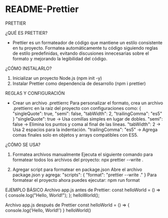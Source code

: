 # README-Prettier
PRETTIER

¿QUÉ ES PRETTIER?
- Prettier es un formateador de código que mantiene un estilo consistente en tu proyecto. Formatea automáticamente tu código siguiendo reglas de estilo predefinidas, evitando discusiones innecesarias sobre el formato y mejorando la legibilidad del código.

¿CÓMO INSTALARLO?
1. Inicializar un proyecto Node.js (npm init -y)
2. Instalar Prettier como dependencia de desarrollo (npm i prettier)

REGLAS Y CONFIGURACIÓN
- Crear un archivo .prettierrc
Para personalizar el formato, crea un archivo .prettierrc en la raíz del proyecto con configuraciones como:
    {
        "singleQuote": true,
        "semi": false,
        "tabWidth": 2,
        "trailingComma": "es5"
    }
"singleQuote": true → Usa comillas simples en lugar de dobles.
"semi": false → Elimina los puntos y coma al final de las líneas.
"tabWidth": 2 → Usa 2 espacios para la indentación.
"trailingComma": "es5" → Agrega comas finales solo en objetos y arrays compatibles con ES5.

¿CÓMO SE USA?
1. Formatea archivos manualmente
Ejecuta el siguiente comando para formatear todos los archivos del proyecto:
    npx prettier --write .

2. Agregar script para formatear en package.json
Abre el archivo package.json y agrega:
    "scripts": {
        "format": "prettier --write ."
    }
Para formatear el proyecto ahora puedes ejecutar:
npm run format

EJEMPLO BÁSICO
Archivo app.js antes de Prettier:
    const helloWorld = () => {
        console.log("Hello, World!");
    };
    helloWorld();

Archivo app.js después de Prettier
    const helloWorld = () => {
        console.log('Hello, World!')
    }
    helloWorld()
